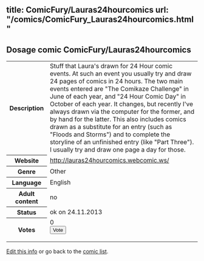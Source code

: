title: ComicFury/Lauras24hourcomics
url: "/comics/ComicFury_Lauras24hourcomics.html"
---
Dosage comic ComicFury/Lauras24hourcomics
-----------------------------------------

<p id="msg"></p>
<script type="text/javascript">
if (window.location.search === '?edit_info_mail=sent_ok') {
  var elem = document.getElementById("msg");
  elem.innerHTML = 'Edited information sucessfully sent for review, which is usually done daily. Thanks!';
  elem.className = 'ok';
}
</script>
<table class="comicinfo">
<tr>
<th>Description</th><td>Stuff that Laura's drawn for 24 Hour comic events. At such an event you usually try and draw 24 pages of comics in 24 hours. The two main events entered are &quot;The Comikaze Challenge&quot; in June of each year, and &quot;24 Hour Comic Day&quot; in October of each year. It changes, but recently I've always drawn via the computer for the former, and by hand for the latter. This also includes comics drawn as a substitute for an entry (such as &quot;Floods and Storms&quot;) and to complete the storyline of an unfinished entry (like &quot;Part Three&quot;). I usually try and draw one page a day for those.</td>
</tr>
<tr>
<th>Website</th><td><a href="http://lauras24hourcomics.webcomic.ws/">http://lauras24hourcomics.webcomic.ws/</a></td>
</tr>
<tr>
<th>Genre</th><td>Other</td>
</tr>
<tr>
<th>Language</th><td>English</td>
</tr>
<tr>
<th>Adult content</th><td>no</td>
</tr>
<tr>
<th>Status</th><td>ok on 24.11.2013</td>
</tr>
<tr>
<th>Votes</th><td>0
<form action="http://gaecounter.appspot.com/count/" method="POST">
<input name="name" type="hidden" value="ComicFury_Lauras24hourcomics"/>
<input name="uid" type="hidden" id="voteuid" value=""/>
<input type="submit" value="Vote"/>
</form>
</td>
</tr>
</table>
<script type="text/javascript">
var ua = navigator.userAgent;
document.getElementById("voteuid").value = ua.replace(/[^a-zA-Z0-9\._:]/g , "_");;
</script>

[Edit this info](ComicFury_Lauras24hourcomics_edit.html) or go back to the [comic list](../comic-index.html).
